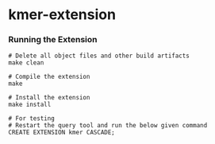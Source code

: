 # kmer-extension

### Running the Extension

```
# Delete all object files and other build artifacts
make clean

# Compile the extension
make

# Install the extension
make install

# For testing
# Restart the query tool and run the below given command
CREATE EXTENSION kmer CASCADE;

```

